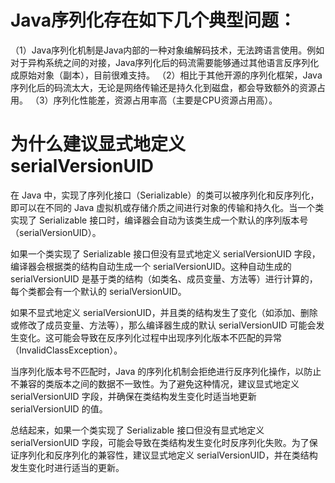 
# Java序列化存在如下几个典型问题：
（1）Java序列化机制是Java内部的一种对象编解码技术，无法跨语言使用。例如对于异构系统之间的对接，Java序列化后的码流需要能够通过其他语言反序列化成原始对象（副本），目前很难支持。
（2）相比于其他开源的序列化框架，Java序列化后的码流太大，无论是网络传输还是持久化到磁盘，都会导致额外的资源占用。
（3）序列化性能差，资源占用率高（主要是CPU资源占用高）。

# 为什么建议显式地定义 serialVersionUID

在 Java 中，实现了序列化接口（Serializable）的类可以被序列化和反序列化，即可以在不同的 Java 虚拟机或存储介质之间进行对象的传输和持久化。当一个类实现了 Serializable 接口时，编译器会自动为该类生成一个默认的序列版本号（serialVersionUID）。

如果一个类实现了 Serializable 接口但没有显式地定义 serialVersionUID 字段，编译器会根据类的结构自动生成一个 serialVersionUID。这种自动生成的 serialVersionUID 是基于类的结构（如类名、成员变量、方法等）进行计算的，每个类都会有一个默认的 serialVersionUID。

如果不显式地定义 serialVersionUID，并且类的结构发生了变化（如添加、删除或修改了成员变量、方法等），那么编译器生成的默认 serialVersionUID 可能会发生变化。这可能会导致在反序列化过程中出现序列化版本不匹配的异常（InvalidClassException）。

当序列化版本号不匹配时，Java 的序列化机制会拒绝进行反序列化操作，以防止不兼容的类版本之间的数据不一致性。为了避免这种情况，建议显式地定义 serialVersionUID 字段，并确保在类结构发生变化时适当地更新 serialVersionUID 的值。

总结起来，如果一个类实现了 Serializable 接口但没有显式地定义 serialVersionUID 字段，可能会导致在类结构发生变化时反序列化失败。为了保证序列化和反序列化的兼容性，建议显式地定义 serialVersionUID，并在类结构发生变化时进行适当的更新。